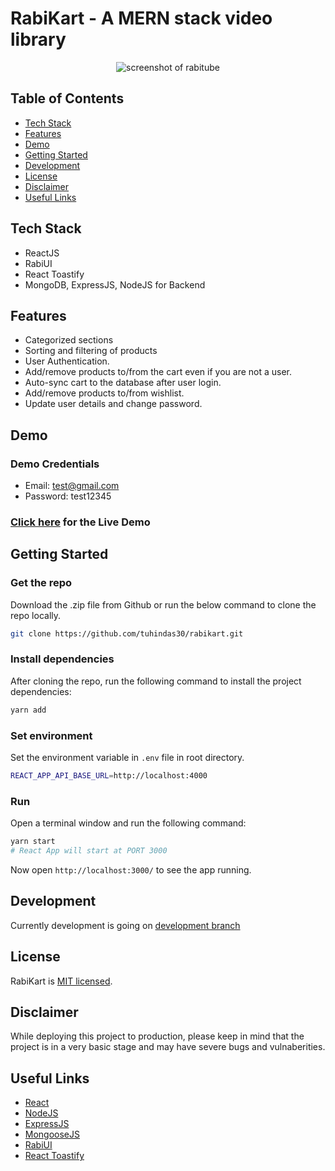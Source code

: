 # RabiKart - A MERN stack video library

<p align="center">
  <img alt="screenshot of rabitube" src="https://i.imgur.com/1ov1NhO.png">
</p>

## Table of Contents

- [Tech Stack](#tech-stack)
- [Features](#features)
- [Demo](#demo)
- [Getting Started](#getting-started)
- [Development](#development)
- [License](#license)
- [Disclaimer](#disclaimer)
- [Useful Links](#useful-links)

## Tech Stack

- ReactJS
- RabiUI
- React Toastify
- MongoDB, ExpressJS, NodeJS for Backend

## Features

- Categorized sections
- Sorting and filtering of products
- User Authentication.
- Add/remove products to/from the cart even if you are not a user.
- Auto-sync cart to the database after user login.
- Add/remove products to/from wishlist.
- Update user details and change password.

## Demo

### Demo Credentials

- Email: test@gmail.com
- Password: test12345

### [Click here](https://rabitube.netlify.app/) for the Live Demo

## Getting Started

### Get the repo

Download the .zip file from Github or run the below command to clone the repo locally.

```bash
git clone https://github.com/tuhindas30/rabikart.git
```

### Install dependencies

After cloning the repo, run the following command to install the project dependencies:

```bash
yarn add
```

### Set environment

Set the environment variable in `.env` file in root directory.

```bash
REACT_APP_API_BASE_URL=http://localhost:4000
```

### Run

Open a terminal window and run the following command:

```bash
yarn start
# React App will start at PORT 3000
```

Now open `http://localhost:3000/` to see the app running.

## Development

Currently development is going on [development branch](https://github.com/tuhindas30/rabitube/tree/development)

## License

RabiKart is [MIT licensed](http://opensource.org/licenses/MIT).

## Disclaimer

While deploying this project to production, please keep in mind that the project is in a very basic stage and may have severe bugs and vulnaberities.

## Useful Links

- [React](https://reactjs.org/)
- [NodeJS](https://nodejs.org/)
- [ExpressJS](https://expressjs.com/)
- [MongooseJS](https://mongoosejs.com/)
- [RabiUI](https://rabiui.netlify.app/)
- [React Toastify](https://fkhadra.github.io/react-toastify/introduction)
